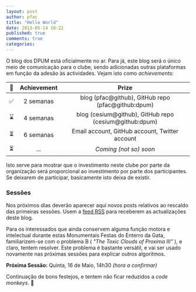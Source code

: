 ```yaml
---
layout: post
author: pfac
title: "Hello World"
date: 2013-05-14 10:22
published: true
comments: true
categories: 
---
```


O blog dos DPUM está oficialmente no ar. Para já, este blog será o único meio de comunicação para o clube, sendo adicionadas outras plataformas em função da adesão às actividades. Vejam isto como _achievements_:

 :symbols:                | Achievement | Prize 
:------------------------:|:-----------:|:------------------------------------------------------:
 :white_check_mark:       | 2 semanas   | blog (pfac@github), GitHub repo (pfac@github:dpum)
 :hourglass:              | 4 semanas   | blog (cesium@github), GitHub repo (cesium@github:dpum)
 :hourglass_flowing_sand: | 6 semanas   | Email account, GitHub account, Twitter account
 :hourglass_flowing_sand: | ...         | _Coming (not so) soon_

Isto serve para mostrar que o investimento neste clube por parte da organização será proporcional ao investimento por parte dos participantes. Se deixarem de participar, basicamente isto deixa de existir.


### Sessões

Nos próximos dias deverão aparecer aqui novos posts relativos ao rescaldo das primeiras sessões. Usem a [feed RSS](/atom.xml) para receberem as actualizações deste blog.

Para os interessados que ainda conservem alguma função motora e intelectual durante estas Monumentais Festas do Enterro da Gata, familiarizem-se com o problema B ( _"The Toxic Clouds of Proxima III"_ ), e claro, tentem resolver. Este problema é bastante versátil, e vai ser usado novamente nas próximas sessões para explicar outros algoritmos.

__Próxima Sessão:__ Quinta, 16 de Maio, 14h30 _(hora a confirmar)_

Continuação de bons festejos, e tentem não ficar reduzidos a _code monkeys_. :monkey:
